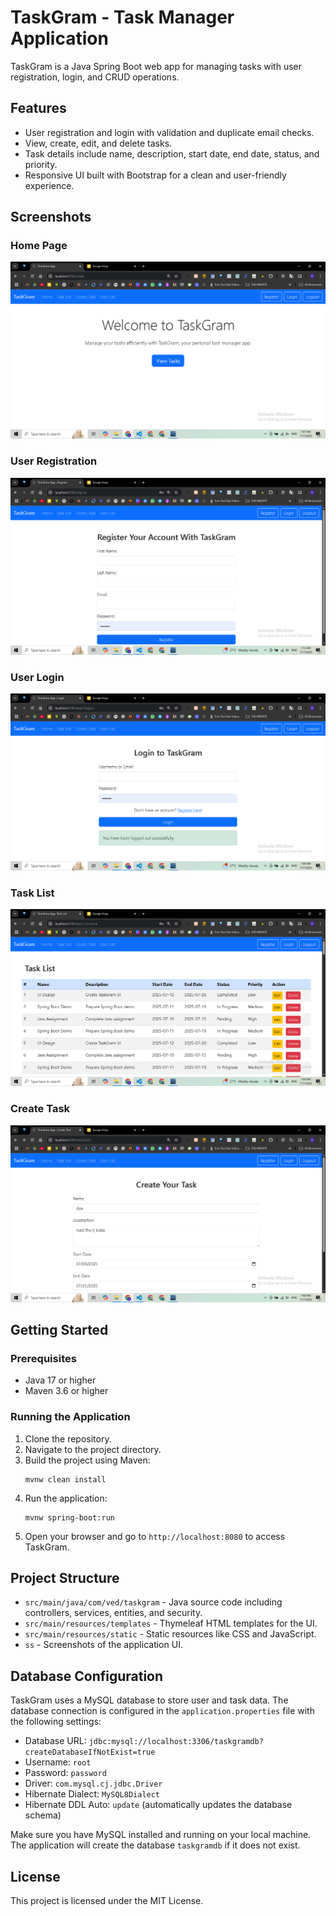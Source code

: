 # TaskGram - Task Manager Application

TaskGram is a Java Spring Boot web app for managing tasks with user registration, login, and CRUD operations.

## Features

- User registration and login with validation and duplicate email checks.
- View, create, edit, and delete tasks.
- Task details include name, description, start date, end date, status, and priority.
- Responsive UI built with Bootstrap for a clean and user-friendly experience.

## Screenshots

### Home Page
![Home Page](ss/home.png)

### User Registration
![User Registration](ss/register.png)

### User Login
![User Login](ss/Login.png)

### Task List
![Task List](ss/task.png)

### Create Task
![Create Task](ss/createTask.png)

## Getting Started

### Prerequisites

- Java 17 or higher
- Maven 3.6 or higher

### Running the Application

1. Clone the repository.
2. Navigate to the project directory.
3. Build the project using Maven:
   ```
   mvnw clean install
   ```
4. Run the application:
   ```
   mvnw spring-boot:run
   ```
5. Open your browser and go to `http://localhost:8080` to access TaskGram.

## Project Structure

- `src/main/java/com/ved/taskgram` - Java source code including controllers, services, entities, and security.
- `src/main/resources/templates` - Thymeleaf HTML templates for the UI.
- `src/main/resources/static` - Static resources like CSS and JavaScript.
- `ss` - Screenshots of the application UI.

## Database Configuration

TaskGram uses a MySQL database to store user and task data. The database connection is configured in the `application.properties` file with the following settings:

- Database URL: `jdbc:mysql://localhost:3306/taskgramdb?createDatabaseIfNotExist=true`
- Username: `root`
- Password: `password`
- Driver: `com.mysql.cj.jdbc.Driver`
- Hibernate Dialect: `MySQL8Dialect`
- Hibernate DDL Auto: `update` (automatically updates the database schema)

Make sure you have MySQL installed and running on your local machine. The application will create the database `taskgramdb` if it does not exist.

## License

This project is licensed under the MIT License.

